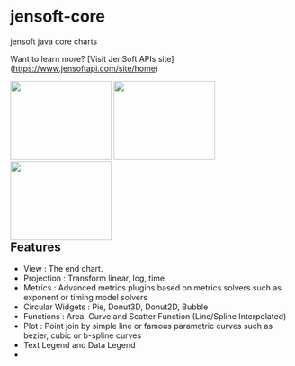 # jensoft-core
jensoft java core charts 

Want to learn more? [Visit JenSoft APIs site] (https://www.jensoftapi.com/site/home)

<div style="float:left">
<img width="180" height="140" src="https://www.jensoftapi.com/site/WebViewRequest?group=overview&amp;view=pie&amp;width=800&amp;height=600" >
<img width="180" height="140" src="https://www.jensoftapi.com/site/WebViewRequest?group=overview&amp;view=donut3d&amp;width=800&amp;height=600" >
<img width="180" height="140" src="https://www.jensoftapi.com/site/WebViewRequest?group=overview&amp;view=donut2d&amp;width=800&amp;height=600" >

</div>


## Features

- View : The end chart.
- Projection : Transform linear, log, time
- Metrics : Advanced metrics plugins based on metrics solvers such as exponent or timing model solvers
- Circular Widgets : Pie, Donut3D, Donut2D, Bubble
- Functions : Area, Curve and Scatter Function (Line/Spline Interpolated)
- Plot : Point join by simple line or famous parametric curves such as bezier, cubic or b-spline curves
- Text Legend and Data Legend
- 
